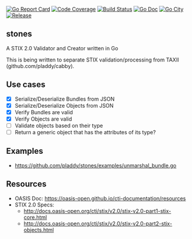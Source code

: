 [![Go Report Card](https://goreportcard.com/badge/github.com/pladdy/stones)](https://goreportcard.com/report/github.com/pladdy/stones)
[![Code Coverage](https://codecov.io/gh/pladdy/stones/branch/master/graph/badge.svg)](https://codecov.io/gh/pladdy/stones)
[![Build Status](https://travis-ci.org/pladdy/stones.svg?branch=master)](https://travis-ci.org/pladdy/stones)
[![Go Doc](https://img.shields.io/badge/godoc-reference-blue.svg?style=flat-square)](http://godoc.org/github.com/pladdy/stones)
[![Go City](https://img.shields.io/badge/go--city-view-blue.svg)](https://go-city.github.io/#/github.com/pladdy/stones)
[![Release](https://img.shields.io/github/release/golang-standards/project-layout.svg?style=flat-square)](https://github.com/pladdy/stones/releases/latest)

## stones
A STIX 2.0 Validator and Creator written in Go

This is being written to separate STIX validation/processing from TAXII (github.com/pladdy/cabby).

## Use cases
- [x] Serialize/Deserialize Bundles from JSON
- [x] Serialize/Deserialize Objects from JSON
- [x] Verify Bundles are valid
- [x] Verify Objects are valid
- [ ] Validate objects based on their type
- [ ] Return a generic object that has the attributes of its type?

## Examples
- https://github.com/pladdy/stones/examples/unmarshal_bundle.go

## Resources
- OASIS Doc: https://oasis-open.github.io/cti-documentation/resources
- STIX 2.0 Specs:
  - http://docs.oasis-open.org/cti/stix/v2.0/stix-v2.0-part1-stix-core.html
  - http://docs.oasis-open.org/cti/stix/v2.0/stix-v2.0-part2-stix-objects.html
